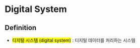 # Digital System
## Definition
- <mark class="hltr-trippy">디지털 시스템 (digital system)</mark> : 디지털 데이터를 처리하는 시스템